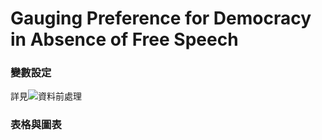 # Gauging Preference for Democracy in Absence of Free Speech

### 變數設定
詳見![資料前處理]([preprocessing.do](https://github.com/ouyang-yang/RA_Josie/blob/main/preprocessing.do)https://github.com/ouyang-yang/RA_Josie/blob/main/preprocessing.do)

    
### 表格與圖表

